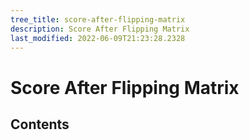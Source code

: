 ```yaml
---
tree_title: score-after-flipping-matrix
description: Score After Flipping Matrix
last_modified: 2022-06-09T21:23:28.2328
---
```


# Score After Flipping Matrix

## Contents
